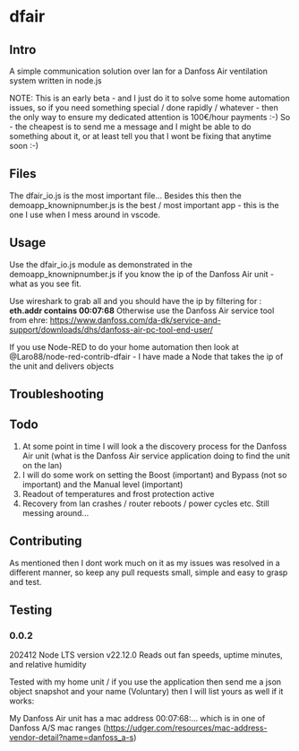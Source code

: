 # dfair
## Intro
A simple communication solution over lan for a Danfoss Air ventilation system written in node.js

NOTE: This is an early beta - and I just do it to solve some home automation issues, so if you need something special / done rapidly / whatever - then the only way to ensure my dedicated attention is 100€/hour payments :-)
So - the cheapest is to send me a message and I might be able to do something about it, or at least tell you that I wont be fixing that anytime soon :-)

## Files
The dfair_io.js is the most important file...
Besides this then the demoapp_knownipnumber.js is the best / most important app - this is the one I use when I mess around in vscode.

## Usage
Use the dfair_io.js module as demonstrated in the demoapp_knownipnumber.js if you know the ip of the Danfoss Air unit - what as you see fit.

Use wireshark to grab all and you should have the ip by filtering for : <b>eth.addr contains 00:07:68</b>
Otherwise use the Danfoss Air service tool from ehre: https://www.danfoss.com/da-dk/service-and-support/downloads/dhs/danfoss-air-pc-tool-end-user/


If you use Node-RED to do your home automation then look at @Laro88/node-red-contrib-dfair - I have made a Node that takes the ip of the unit and delivers objects



## Troubleshooting

## Todo
1. At some point in time I will look a the discovery process for the Danfoss Air unit (what is the Danfoss Air service application doing to find the unit on the lan)
2. I will do some work on setting the Boost (important) and Bypass (not so important) and the Manual level (important)
3. Readout of temperatures and frost protection active 
3. Recovery from lan crashes / router reboots / power cycles etc. Still messing around...


## Contributing
As mentioned then I dont work much on it as my issues was resolved in a different manner, so keep any pull requests small, simple and easy to grasp and test.

## Testing
### 0.0.2
202412
Node LTS version v22.12.0 
Reads out fan speeds, uptime minutes, and relative humidity



Tested with my home unit / if you use the application then send me a json object snapshot and your name (Voluntary) then I will list yours as well if it works:

My Danfoss Air unit has a mac address 00:07:68:... which is in one of Danfoss A/S mac ranges (https://udger.com/resources/mac-address-vendor-detail?name=danfoss_a-s)

